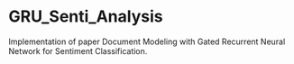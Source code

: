 # GRU_Senti_Analysis
Implementation of paper Document Modeling with Gated Recurrent Neural Network for Sentiment Classification.
